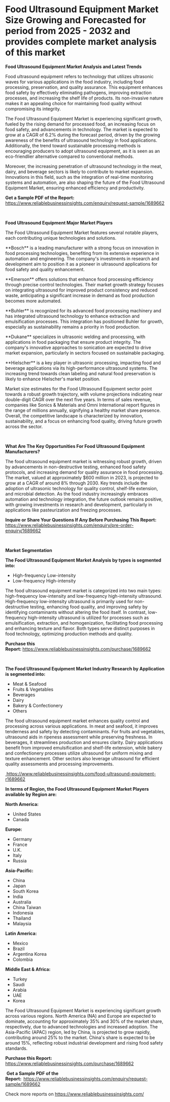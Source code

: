<p><h1>Food Ultrasound Equipment Market Size Growing and Forecasted for period from 2025 - 2032 and provides complete market analysis of this market</h1></p><p><strong>Food Ultrasound Equipment Market Analysis and Latest Trends</strong></p>
<p><p>Food ultrasound equipment refers to technology that utilizes ultrasonic waves for various applications in the food industry, including food processing, preservation, and quality assurance. This equipment enhances food safety by effectively eliminating pathogens, improving extraction processes, and increasing the shelf life of products. Its non-invasive nature makes it an appealing choice for maintaining food quality without compromising its integrity.</p><p>The Food Ultrasound Equipment Market is experiencing significant growth, fueled by the rising demand for processed food, an increasing focus on food safety, and advancements in technology. The market is expected to grow at a CAGR of 6.2% during the forecast period, driven by the growing awareness of the benefits of ultrasound technology in food applications. Additionally, the trend toward sustainable processing methods is encouraging producers to adopt ultrasound equipment, as it is seen as an eco-friendlier alternative compared to conventional methods.</p><p>Moreover, the increasing penetration of ultrasound technology in the meat, dairy, and beverage sectors is likely to contribute to market expansion. Innovations in this field, such as the integration of real-time monitoring systems and automation, are also shaping the future of the Food Ultrasound Equipment Market, ensuring enhanced efficiency and productivity.</p></p>
<p><strong>Get a Sample PDF of the Report:&nbsp;</strong> <a href="https://www.reliablebusinessinsights.com/enquiry/request-sample/1689662?utm_campaign=101&utm_medium=2&utm_source=Github&utm_content=ia&utm_term=07012025&utm_id=food-ultrasound-equipment">https://www.reliablebusinessinsights.com/enquiry/request-sample/1689662</a></p>
<p>&nbsp;</p>
<p><strong>Food Ultrasound Equipment Major Market Players</strong></p>
<p><p>The Food Ultrasound Equipment Market features several notable players, each contributing unique technologies and solutions. </p><p>**Bosch** is a leading manufacturer with a strong focus on innovation in food processing technologies, benefiting from its extensive experience in automation and engineering. The company's investments in research and development aim to position it as a pioneer in ultrasound applications for food safety and quality enhancement.</p><p>**Emerson** offers solutions that enhance food processing efficiency through precise control technologies. Their market growth strategy focuses on integrating ultrasound for improved product consistency and reduced waste, anticipating a significant increase in demand as food production becomes more automated.</p><p>**Buhler** is recognized for its advanced food processing machinery and has integrated ultrasound technology to enhance extraction and emulsification processes. This integration has positioned Buhler for growth, especially as sustainability remains a priority in food production.</p><p>**Dukane** specializes in ultrasonic welding and processing, with applications in food packaging that ensure product integrity. The company's innovative approaches to sonication are expected to drive market expansion, particularly in sectors focused on sustainable packaging.</p><p>**Hielscher** is a key player in ultrasonic processing, impacting food and beverage applications via its high-performance ultrasound systems. The increasing trend towards clean labeling and natural food preservation is likely to enhance Hielscher's market position.</p><p>Market size estimates for the Food Ultrasound Equipment sector point towards a robust growth trajectory, with volume projections indicating near double-digit CAGR over the next five years. In terms of sales revenue, companies like Sonics & Materials and Omni International report figures in the range of millions annually, signifying a healthy market share presence. Overall, the competitive landscape is characterized by innovation, sustainability, and a focus on enhancing food quality, driving future growth across the sector.</p></p>
<p>&nbsp;</p>
<p><strong>What Are The Key Opportunities For Food Ultrasound Equipment Manufacturers?</strong></p>
<p><p>The food ultrasound equipment market is witnessing robust growth, driven by advancements in non-destructive testing, enhanced food safety protocols, and increasing demand for quality assurance in food processing. The market, valued at approximately $600 million in 2023, is projected to grow at a CAGR of around 8% through 2030. Key trends include the adoption of ultrasonic technology for quality control, shelf-life extension, and microbial detection. As the food industry increasingly embraces automation and technology integration, the future outlook remains positive, with growing investments in research and development, particularly in applications like pasteurization and freezing processes.</p></p>
<p><strong>Inquire or Share Your Questions If Any Before Purchasing This Report:</strong> <a href="https://www.reliablebusinessinsights.com/enquiry/pre-order-enquiry/1689662?utm_campaign=101&utm_medium=2&utm_source=Github&utm_content=ia&utm_term=07012025&utm_id=food-ultrasound-equipment">https://www.reliablebusinessinsights.com/enquiry/pre-order-enquiry/1689662</a></p>
<p>&nbsp;</p>
<p><strong>Market Segmentation</strong></p>
<p><strong>The Food Ultrasound Equipment Market Analysis by types is segmented into:</strong></p>
<p><ul><li>High-frequency Low-intensity</li><li>Low-frequency High-intensity</li></ul></p>
<p><p>The food ultrasound equipment market is categorized into two main types: high-frequency low-intensity and low-frequency high-intensity ultrasound. High-frequency low-intensity ultrasound is primarily used for non-destructive testing, enhancing food quality, and improving safety by identifying contaminants without altering the food itself. In contrast, low-frequency high-intensity ultrasound is utilized for processes such as emulsification, extraction, and homogenization, facilitating food processing and enhancing texture and flavor. Both types serve distinct purposes in food technology, optimizing production methods and quality.</p></p>
<p><strong>Purchase this Report:&nbsp;</strong><a href="https://www.reliablebusinessinsights.com/purchase/1689662?utm_campaign=101&utm_medium=2&utm_source=Github&utm_content=ia&utm_term=07012025&utm_id=food-ultrasound-equipment">https://www.reliablebusinessinsights.com/purchase/1689662</a></p>
<p>&nbsp;</p>
<p><strong>The Food Ultrasound Equipment Market Industry Research by Application is segmented into:</strong></p>
<p><ul><li>Meat & Seafood</li><li>Fruits & Vegetables</li><li>Beverages</li><li>Dairy</li><li>Bakery & Confectionery</li><li>Others</li></ul></p>
<p><p>The food ultrasound equipment market enhances quality control and processing across various applications. In meat and seafood, it improves tenderness and safety by detecting contaminants. For fruits and vegetables, ultrasound aids in ripeness assessment while preserving freshness. In beverages, it streamlines production and ensures clarity. Dairy applications benefit from improved emulsification and shelf-life extension, while bakery and confectionery processes utilize ultrasound for uniform mixing and texture enhancement. Other sectors also leverage ultrasound for efficient quality assessments and processing improvements.</p></p>
<p><a href="https://www.reliablebusinessinsights.com/food-ultrasound-equipment-r1689662?utm_campaign=101&utm_medium=2&utm_source=Github&utm_content=ia&utm_term=07012025&utm_id=food-ultrasound-equipment">&nbsp;https://www.reliablebusinessinsights.com/food-ultrasound-equipment-r1689662</a></p>
<p><strong>In terms of Region, the Food Ultrasound Equipment Market Players available by Region are:</strong></p>
<p>
    <p> <strong> North America: </strong>
        <ul>
            <li>United States</li>
            <li>Canada</li>
        </ul>
        </p> 
    <p> <strong> Europe: </strong>
        <ul>
            <li>Germany</li>
            <li>France</li>
            <li>U.K.</li>
            <li>Italy</li>
            <li>Russia</li>
        </ul>
        </p> 
    <p> <strong> Asia-Pacific: </strong>
        <ul>
            <li>China</li>
            <li>Japan</li>
            <li>South Korea</li>
            <li>India</li>
            <li>Australia</li>
            <li>China Taiwan</li>
            <li>Indonesia</li>
            <li>Thailand</li>
            <li>Malaysia</li>
        </ul>
        </p> 
    <p> <strong> Latin America: </strong>
        <ul>
            <li>Mexico</li>
            <li>Brazil</li>
            <li>Argentina Korea</li>
            <li>Colombia</li>
        </ul>
        </p> 
    <p> <strong> Middle East & Africa: </strong>
        <ul>
            <li>Turkey</li>
            <li>Saudi</li>
            <li>Arabia</li>
            <li>UAE</li>
            <li>Korea</li>
        </ul>
    </p>
    </p>
<p><p>The Food Ultrasound Equipment Market is experiencing significant growth across various regions. North America (NA) and Europe are expected to dominate, accounting for approximately 35% and 30% of the market share, respectively, due to advanced technologies and increased adoption. The Asia-Pacific (APAC) region, led by China, is projected to grow rapidly, contributing around 25% to the market. China's share is expected to be around 15%, reflecting robust industrial development and rising food safety standards.</p></p>
<p><strong>Purchase this Report: </strong><a href="https://www.reliablebusinessinsights.com/purchase/1689662?utm_campaign=101&utm_medium=2&utm_source=Github&utm_content=ia&utm_term=07012025&utm_id=food-ultrasound-equipment">https://www.reliablebusinessinsights.com/purchase/1689662</a></p>
<p>&nbsp;<strong>Get a Sample PDF of the Report:&nbsp;&nbsp;</strong><a href="https://www.reliablebusinessinsights.com/enquiry/request-sample/1689662?utm_campaign=101&utm_medium=2&utm_source=Github&utm_content=ia&utm_term=07012025&utm_id=food-ultrasound-equipment">https://www.reliablebusinessinsights.com/enquiry/request-sample/1689662</a></p>
<p><strong></strong></p>
<p>Check more reports on <a href="https://www.reliablebusinessinsights.com/?utm_campaign=101&utm_medium=2&utm_source=Github&utm_content=ia&utm_term=07012025&utm_id=food-ultrasound-equipment">https://www.reliablebusinessinsights.com/</a></p>